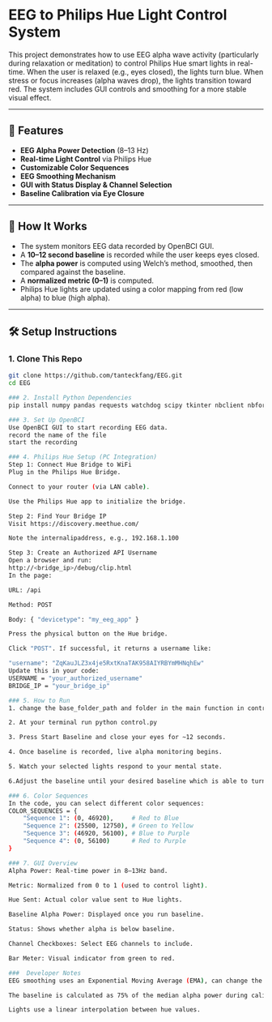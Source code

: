 # EEG to Philips Hue Light Control System

This project demonstrates how to use EEG alpha wave activity (particularly during relaxation or meditation) to control Philips Hue smart lights in real-time. When the user is relaxed (e.g., eyes closed), the lights turn blue. When stress or focus increases (alpha waves drop), the lights transition toward red. The system includes GUI controls and smoothing for a more stable visual effect.

---

## 🌟 Features

- **EEG Alpha Power Detection** (8–13 Hz)
- **Real-time Light Control** via Philips Hue
- **Customizable Color Sequences**
- **EEG Smoothing Mechanism**
- **GUI with Status Display & Channel Selection**
- **Baseline Calibration via Eye Closure**

---

## 🧠 How It Works

- The system monitors EEG data recorded by OpenBCI GUI.
- A **10–12 second baseline** is recorded while the user keeps eyes closed.
- The **alpha power** is computed using Welch’s method, smoothed, then compared against the baseline.
- A **normalized metric (0–1)** is computed.
- Philips Hue lights are updated using a color mapping from red (low alpha) to blue (high alpha).

---

## 🛠 Setup Instructions

### 1. Clone This Repo

```bash
git clone https://github.com/tanteckfang/EEG.git
cd EEG

### 2. Install Python Dependencies
pip install numpy pandas requests watchdog scipy tkinter nbclient nbformat nest_asyncio tensorflow

### 3. Set Up OpenBCI
Use OpenBCI GUI to start recording EEG data.
record the name of the file
start the recording

### 4. Philips Hue Setup (PC Integration)
Step 1: Connect Hue Bridge to WiFi
Plug in the Philips Hue Bridge.

Connect to your router (via LAN cable).

Use the Philips Hue app to initialize the bridge.

Step 2: Find Your Bridge IP
Visit https://discovery.meethue.com/

Note the internalipaddress, e.g., 192.168.1.100

Step 3: Create an Authorized API Username
Open a browser and run:
http://<bridge_ip>/debug/clip.html
In the page:

URL: /api

Method: POST

Body: { "devicetype": "my_eeg_app" }

Press the physical button on the Hue bridge.

Click "POST". If successful, it returns a username like:

"username": "ZqKauJLZ3x4je5RxtKnaTAK958AIYRBYmMHNqhEw"
Update this in your code:
USERNAME = "your_authorized_username"
BRIDGE_IP = "your_bridge_ip"

### 5. How to Run
1. change the base_folder_path and folder in the main function in control.py according to your file

2. At your terminal run python control.py

3. Press Start Baseline and close your eyes for ~12 seconds.

4. Once baseline is recorded, live alpha monitoring begins.

5. Watch your selected lights respond to your mental state.

6.Adjust the baseline until your desired baseline which is able to turn to 1 if you are relaxed.

### 6. Color Sequences
In the code, you can select different color sequences:
COLOR_SEQUENCES = {
    "Sequence 1": (0, 46920),     # Red to Blue
    "Sequence 2": (25500, 12750), # Green to Yellow
    "Sequence 3": (46920, 56100), # Blue to Purple
    "Sequence 4": (0, 56100)      # Red to Purple
}

### 7. GUI Overview
Alpha Power: Real-time power in 8–13Hz band.

Metric: Normalized from 0 to 1 (used to control light).

Hue Sent: Actual color value sent to Hue lights.

Baseline Alpha Power: Displayed once you run baseline.

Status: Shows whether alpha is below baseline.

Channel Checkboxes: Select EEG channels to include.

Bar Meter: Visual indicator from green to red.

###  Developer Notes
EEG smoothing uses an Exponential Moving Average (EMA), can change the smoothing factor yourself.

The baseline is calculated as 75% of the median alpha power during calibration.

Lights use a linear interpolation between hue values.



